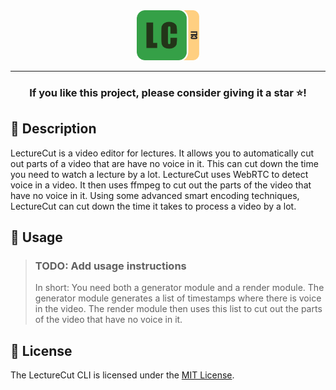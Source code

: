 <div align="center">
  <img src=".github/static/Logo.svg" width=100/>
</div>

---
<div align="center">
  <h3>If you like this project, please consider giving it a star ⭐️!</h3>
</div>

## 📝 Description

LectureCut is a video editor for lectures. It allows you to automatically cut out parts of a video that are have no voice in it. This can cut down the time you need to watch a lecture by a lot.
LectureCut uses WebRTC to detect voice in a video. It then uses ffmpeg to cut out the parts of the video that have no voice in it. Using some advanced smart encoding techniques, LectureCut can cut down the time it takes to process a video by a lot.

## 🚀 Usage

> ### TODO: Add usage instructions  
> In short: You need both a generator module and a render module. The generator module generates a list of timestamps where there is voice in the video. The render module then uses this list to cut out the parts of the video that have no voice in it.

## 📝 License

The LectureCut CLI is licensed under the [MIT License](LICENSE).
